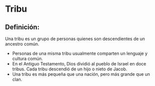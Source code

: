 # Tribu

## Definición: 

Una tribu es un grupo de personas quienes son descendientes de un ancestro común.

* Personas de una misma tribu usualmente comparten un lenguaje y cultura común.
* En el Antiguo Testamento, Dios dividió al pueblo de Israel en doce tribus.  Cada tribu descendió de un hijo o nieto de Jacob.
* Una tribu es más pequeña que una nación, pero más grande que un clan.

